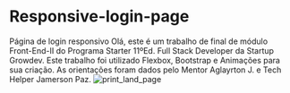 # Responsive-login-page
Página de login responsivo
Olá, este é um trabalho de final de módulo Front-End-II do Programa Starter 11ºEd. Full Stack Developer da Startup Growdev.
Este trabalho foi utilizado Flexbox, Bootstrap e Animações para sua criação. As orientações foram dados pelo Mentor Aglayrton J. e Tech Helper Jamerson Paz.
![print_land_page](https://user-images.githubusercontent.com/106556028/219520163-f5f9a0cf-8523-4f49-99d4-09846b2fe4af.png)
